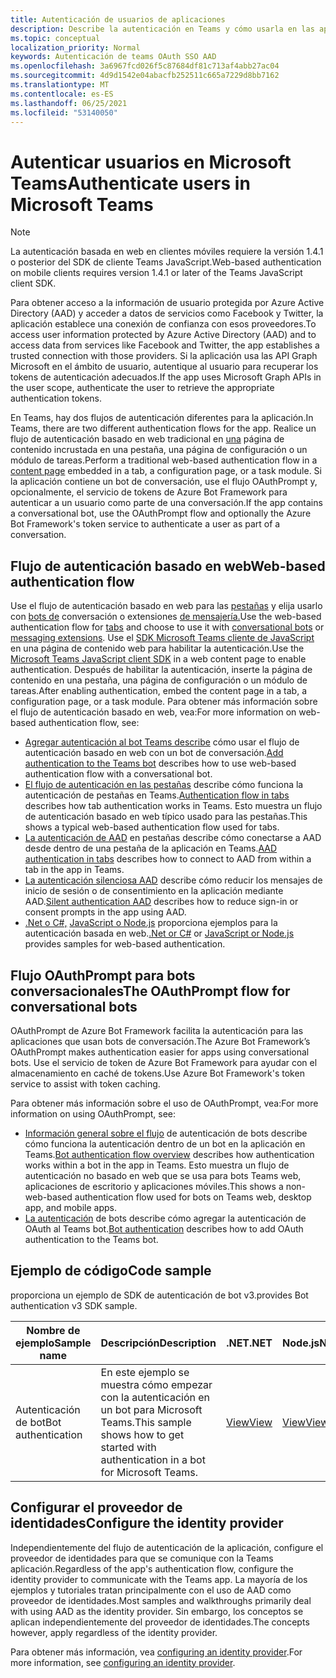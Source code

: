 ```yaml
---
title: Autenticación de usuarios de aplicaciones
description: Describe la autenticación en Teams y cómo usarla en las aplicaciones
ms.topic: conceptual
localization_priority: Normal
keywords: Autenticación de teams OAuth SSO AAD
ms.openlocfilehash: 3a6967fcd026f5c87684df81c713af4abb27ac04
ms.sourcegitcommit: 4d9d1542e04abacfb252511c665a7229d8bb7162
ms.translationtype: MT
ms.contentlocale: es-ES
ms.lasthandoff: 06/25/2021
ms.locfileid: "53140050"
---
```

# <a name="authenticate-users-in-microsoft-teams"></a><span data-ttu-id="bf8d4-104">Autenticar usuarios en Microsoft Teams</span><span class="sxs-lookup"><span data-stu-id="bf8d4-104">Authenticate users in Microsoft Teams</span></span>

> [!Note]
> <span data-ttu-id="bf8d4-105">La autenticación basada en web en clientes móviles requiere la versión 1.4.1 o posterior del SDK de cliente Teams JavaScript.</span><span class="sxs-lookup"><span data-stu-id="bf8d4-105">Web-based authentication on mobile clients requires version 1.4.1 or later of the Teams JavaScript client SDK.</span></span>

<span data-ttu-id="bf8d4-106">Para obtener acceso a la información de usuario protegida por Azure Active Directory (AAD) y acceder a datos de servicios como Facebook y Twitter, la aplicación establece una conexión de confianza con esos proveedores.</span><span class="sxs-lookup"><span data-stu-id="bf8d4-106">To access user information protected by Azure Active Directory (AAD) and to access data from services like Facebook and Twitter, the app establishes a trusted connection with those providers.</span></span> <span data-ttu-id="bf8d4-107">Si la aplicación usa las API Graph Microsoft en el ámbito de usuario, autentique al usuario para recuperar los tokens de autenticación adecuados.</span><span class="sxs-lookup"><span data-stu-id="bf8d4-107">If the app uses Microsoft Graph APIs in the user scope, authenticate the user to retrieve the appropriate authentication tokens.</span></span>

<span data-ttu-id="bf8d4-108">En Teams, hay dos flujos de autenticación diferentes para la aplicación.</span><span class="sxs-lookup"><span data-stu-id="bf8d4-108">In Teams, there are two different authentication flows for the app.</span></span> <span data-ttu-id="bf8d4-109">Realice un flujo de autenticación basado en web tradicional en [una](~/tabs/how-to/create-tab-pages/content-page.md) página de contenido incrustada en una pestaña, una página de configuración o un módulo de tareas.</span><span class="sxs-lookup"><span data-stu-id="bf8d4-109">Perform a traditional web-based authentication flow in a [content page](~/tabs/how-to/create-tab-pages/content-page.md) embedded in a tab, a configuration page, or a task module.</span></span> <span data-ttu-id="bf8d4-110">Si la aplicación contiene un bot de conversación, use el flujo OAuthPrompt y, opcionalmente, el servicio de tokens de Azure Bot Framework para autenticar a un usuario como parte de una conversación.</span><span class="sxs-lookup"><span data-stu-id="bf8d4-110">If the app contains a conversational bot, use the OAuthPrompt flow and optionally the Azure Bot Framework's token service to authenticate a user as part of a conversation.</span></span>

## <a name="web-based-authentication-flow"></a><span data-ttu-id="bf8d4-111">Flujo de autenticación basado en web</span><span class="sxs-lookup"><span data-stu-id="bf8d4-111">Web-based authentication flow</span></span>

<span data-ttu-id="bf8d4-112">Use el flujo de autenticación basado en web para las [pestañas](~/tabs/what-are-tabs.md) y elija usarlo con [bots de](~/bots/what-are-bots.md) conversación o extensiones [de mensajería.](~/messaging-extensions/what-are-messaging-extensions.md)</span><span class="sxs-lookup"><span data-stu-id="bf8d4-112">Use the web-based authentication flow for [tabs](~/tabs/what-are-tabs.md) and choose to use it with [conversational bots](~/bots/what-are-bots.md) or [messaging extensions](~/messaging-extensions/what-are-messaging-extensions.md).</span></span> <span data-ttu-id="bf8d4-113">Use el [SDK Microsoft Teams cliente de JavaScript](/javascript/api/overview/msteams-client) en una página de contenido web para habilitar la autenticación.</span><span class="sxs-lookup"><span data-stu-id="bf8d4-113">Use the [Microsoft Teams JavaScript client SDK](/javascript/api/overview/msteams-client) in a web content page to enable authentication.</span></span> <span data-ttu-id="bf8d4-114">Después de habilitar la autenticación, inserte la página de contenido en una pestaña, una página de configuración o un módulo de tareas.</span><span class="sxs-lookup"><span data-stu-id="bf8d4-114">After enabling authentication, embed the content page in a tab, a configuration page, or a task module.</span></span> <span data-ttu-id="bf8d4-115">Para obtener más información sobre el flujo de autenticación basado en web, vea:</span><span class="sxs-lookup"><span data-stu-id="bf8d4-115">For more information on web-based authentication flow, see:</span></span>

* <span data-ttu-id="bf8d4-116">[Agregar autenticación al bot Teams describe](~/bots/how-to/authentication/add-authentication.md) cómo usar el flujo de autenticación basado en web con un bot de conversación.</span><span class="sxs-lookup"><span data-stu-id="bf8d4-116">[Add authentication to the Teams bot](~/bots/how-to/authentication/add-authentication.md) describes how to use web-based authentication flow with a conversational bot.</span></span>
* <span data-ttu-id="bf8d4-117">[El flujo de autenticación en las pestañas](~/tabs/how-to/authentication/auth-flow-tab.md) describe cómo funciona la autenticación de pestañas en Teams.</span><span class="sxs-lookup"><span data-stu-id="bf8d4-117">[Authentication flow in tabs](~/tabs/how-to/authentication/auth-flow-tab.md) describes how tab authentication works in Teams.</span></span> <span data-ttu-id="bf8d4-118">Esto muestra un flujo de autenticación basado en web típico usado para las pestañas.</span><span class="sxs-lookup"><span data-stu-id="bf8d4-118">This shows a typical web-based authentication flow used for tabs.</span></span>
* <span data-ttu-id="bf8d4-119">[La autenticación de AAD](~/tabs/how-to/authentication/auth-tab-AAD.md) en pestañas describe cómo conectarse a AAD desde dentro de una pestaña de la aplicación en Teams.</span><span class="sxs-lookup"><span data-stu-id="bf8d4-119">[AAD authentication in tabs](~/tabs/how-to/authentication/auth-tab-AAD.md) describes how to connect to AAD from within a tab in the app in Teams.</span></span>
* <span data-ttu-id="bf8d4-120">[La autenticación silenciosa AAD](~/tabs/how-to/authentication/auth-silent-AAD.md) describe cómo reducir los mensajes de inicio de sesión o de consentimiento en la aplicación mediante AAD.</span><span class="sxs-lookup"><span data-stu-id="bf8d4-120">[Silent authentication AAD](~/tabs/how-to/authentication/auth-silent-AAD.md) describes how to reduce sign-in or consent prompts in the app using AAD.</span></span>
* <span data-ttu-id="bf8d4-121">[.Net o C#,](https://github.com/OfficeDev/microsoft-teams-sample-complete-csharp) [JavaScript o Node.js](https://github.com/OfficeDev/microsoft-teams-sample-complete-node) proporciona ejemplos para la autenticación basada en web.</span><span class="sxs-lookup"><span data-stu-id="bf8d4-121">[.Net or C#](https://github.com/OfficeDev/microsoft-teams-sample-complete-csharp) or [JavaScript or Node.js](https://github.com/OfficeDev/microsoft-teams-sample-complete-node) provides samples for web-based authentication.</span></span>

## <a name="the-oauthprompt-flow-for-conversational-bots"></a><span data-ttu-id="bf8d4-122">Flujo OAuthPrompt para bots conversacionales</span><span class="sxs-lookup"><span data-stu-id="bf8d4-122">The OAuthPrompt flow for conversational bots</span></span>

<span data-ttu-id="bf8d4-123">OAuthPrompt de Azure Bot Framework facilita la autenticación para las aplicaciones que usan bots de conversación.</span><span class="sxs-lookup"><span data-stu-id="bf8d4-123">The Azure Bot Framework’s OAuthPrompt makes authentication easier for apps using conversational bots.</span></span> <span data-ttu-id="bf8d4-124">Use el servicio de token de Azure Bot Framework para ayudar con el almacenamiento en caché de tokens.</span><span class="sxs-lookup"><span data-stu-id="bf8d4-124">Use Azure Bot Framework's token service to assist with token caching.</span></span>

<span data-ttu-id="bf8d4-125">Para obtener más información sobre el uso de OAuthPrompt, vea:</span><span class="sxs-lookup"><span data-stu-id="bf8d4-125">For more information on using OAuthPrompt, see:</span></span>

* <span data-ttu-id="bf8d4-126">[Información general sobre el flujo](~/bots/how-to/authentication/auth-flow-bot.md) de autenticación de bots describe cómo funciona la autenticación dentro de un bot en la aplicación en Teams.</span><span class="sxs-lookup"><span data-stu-id="bf8d4-126">[Bot authentication flow overview](~/bots/how-to/authentication/auth-flow-bot.md) describes how authentication works within a bot in the app in Teams.</span></span> <span data-ttu-id="bf8d4-127">Esto muestra un flujo de autenticación no basado en web que se usa para bots Teams web, aplicaciones de escritorio y aplicaciones móviles.</span><span class="sxs-lookup"><span data-stu-id="bf8d4-127">This shows a non-web-based authentication flow used for bots on Teams web, desktop app, and mobile apps.</span></span>
* <span data-ttu-id="bf8d4-128">[La autenticación](~/bots/how-to/authentication/add-authentication.md) de bots describe cómo agregar la autenticación de OAuth al Teams bot.</span><span class="sxs-lookup"><span data-stu-id="bf8d4-128">[Bot authentication](~/bots/how-to/authentication/add-authentication.md) describes how to add OAuth authentication to the Teams bot.</span></span>

## <a name="code-sample"></a><span data-ttu-id="bf8d4-129">Ejemplo de código</span><span class="sxs-lookup"><span data-stu-id="bf8d4-129">Code sample</span></span>

<span data-ttu-id="bf8d4-130">proporciona un ejemplo de SDK de autenticación de bot v3.</span><span class="sxs-lookup"><span data-stu-id="bf8d4-130">provides Bot authentication v3 SDK sample.</span></span>

| <span data-ttu-id="bf8d4-131">**Nombre de ejemplo**</span><span class="sxs-lookup"><span data-stu-id="bf8d4-131">**Sample name**</span></span> | <span data-ttu-id="bf8d4-132">**Descripción**</span><span class="sxs-lookup"><span data-stu-id="bf8d4-132">**Description**</span></span> | <span data-ttu-id="bf8d4-133">**.NET**</span><span class="sxs-lookup"><span data-stu-id="bf8d4-133">**.NET**</span></span> | <span data-ttu-id="bf8d4-134">**Node.js**</span><span class="sxs-lookup"><span data-stu-id="bf8d4-134">**Node.js**</span></span> | <span data-ttu-id="bf8d4-135">**Python**</span><span class="sxs-lookup"><span data-stu-id="bf8d4-135">**Python**</span></span> |
|---------------|------------|------------|-------------|---------------|
| <span data-ttu-id="bf8d4-136">Autenticación de bot</span><span class="sxs-lookup"><span data-stu-id="bf8d4-136">Bot authentication</span></span> | <span data-ttu-id="bf8d4-137">En este ejemplo se muestra cómo empezar con la autenticación en un bot para Microsoft Teams.</span><span class="sxs-lookup"><span data-stu-id="bf8d4-137">This sample shows how to get started with authentication in a bot for Microsoft Teams.</span></span> | [<span data-ttu-id="bf8d4-138">View</span><span class="sxs-lookup"><span data-stu-id="bf8d4-138">View</span></span>](https://github.com/microsoft/BotBuilder-Samples/tree/master/samples/csharp_dotnetcore/46.teams-auth) | [<span data-ttu-id="bf8d4-139">View</span><span class="sxs-lookup"><span data-stu-id="bf8d4-139">View</span></span>](https://github.com/microsoft/BotBuilder-Samples/tree/master/samples/javascript_nodejs/46.teams-auth) | [<span data-ttu-id="bf8d4-140">View</span><span class="sxs-lookup"><span data-stu-id="bf8d4-140">View</span></span>](https://github.com/microsoft/BotBuilder-Samples/tree/main/samples/python/46.teams-auth) |

## <a name="configure-the-identity-provider"></a><span data-ttu-id="bf8d4-141">Configurar el proveedor de identidades</span><span class="sxs-lookup"><span data-stu-id="bf8d4-141">Configure the identity provider</span></span>

<span data-ttu-id="bf8d4-142">Independientemente del flujo de autenticación de la aplicación, configure el proveedor de identidades para que se comunique con la Teams aplicación.</span><span class="sxs-lookup"><span data-stu-id="bf8d4-142">Regardless of the app's authentication flow, configure the identity provider to communicate with the Teams app.</span></span> <span data-ttu-id="bf8d4-143">La mayoría de los ejemplos y tutoriales tratan principalmente con el uso de AAD como proveedor de identidades.</span><span class="sxs-lookup"><span data-stu-id="bf8d4-143">Most samples and walkthroughs primarily deal with using AAD as the identity provider.</span></span> <span data-ttu-id="bf8d4-144">Sin embargo, los conceptos se aplican independientemente del proveedor de identidades.</span><span class="sxs-lookup"><span data-stu-id="bf8d4-144">The concepts however, apply regardless of the identity provider.</span></span>

<span data-ttu-id="bf8d4-145">Para obtener más información, vea [configuring an identity provider](~/concepts/authentication/configure-identity-provider.md).</span><span class="sxs-lookup"><span data-stu-id="bf8d4-145">For more information, see [configuring an identity provider](~/concepts/authentication/configure-identity-provider.md).</span></span>
